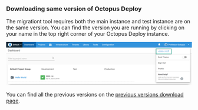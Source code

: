 ### Downloading same version of Octopus Deploy

The migrationt tool requires both the main instance and test instance are on the same version.  You can find the version you are running by clicking on your name in the top right corner of your Octopus Deploy instance.

![](images/find-current-version.png)

You can find all the previous versions on the [previous versions download page](https://octopus.com/downloads/previous).
